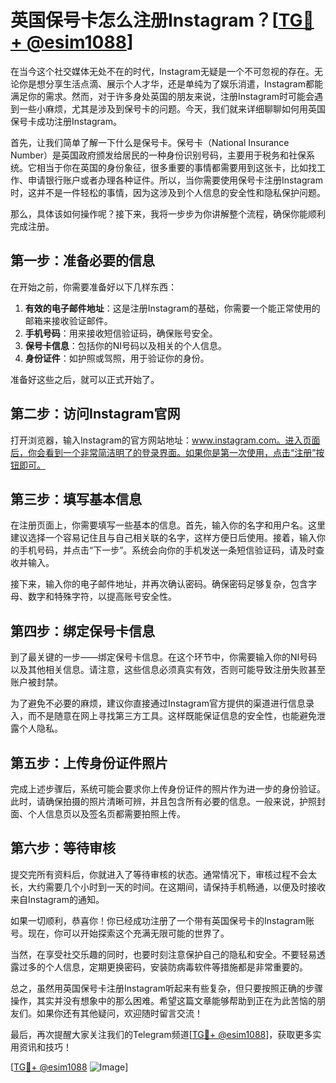 # 英国保号卡怎么注册Instagram？[[TG💪+ @esim1088](https://t.me/s/esim1088)]

在当今这个社交媒体无处不在的时代，Instagram无疑是一个不可忽视的存在。无论你是想分享生活点滴、展示个人才华，还是单纯为了娱乐消遣，Instagram都能满足你的需求。然而，对于许多身处英国的朋友来说，注册Instagram时可能会遇到一些小麻烦，尤其是涉及到保号卡的问题。今天，我们就来详细聊聊如何用英国保号卡成功注册Instagram。

首先，让我们简单了解一下什么是保号卡。保号卡（National Insurance Number）是英国政府颁发给居民的一种身份识别号码，主要用于税务和社保系统。它相当于你在英国的身份象征，很多重要的事情都需要用到这张卡，比如找工作、申请银行账户或者办理各种证件。所以，当你需要使用保号卡注册Instagram时，这并不是一件轻松的事情，因为这涉及到个人信息的安全性和隐私保护问题。

那么，具体该如何操作呢？接下来，我将一步步为你讲解整个流程，确保你能顺利完成注册。

## 第一步：准备必要的信息

在开始之前，你需要准备好以下几样东西：

1. **有效的电子邮件地址**：这是注册Instagram的基础，你需要一个能正常使用的邮箱来接收验证邮件。
2. **手机号码**：用来接收短信验证码，确保账号安全。
3. **保号卡信息**：包括你的NI号码以及相关的个人信息。
4. **身份证件**：如护照或驾照，用于验证你的身份。

准备好这些之后，就可以正式开始了。

## 第二步：访问Instagram官网

打开浏览器，输入Instagram的官方网站地址：www.instagram.com。进入页面后，你会看到一个非常简洁明了的登录界面。如果你是第一次使用，点击“注册”按钮即可。

## 第三步：填写基本信息

在注册页面上，你需要填写一些基本的信息。首先，输入你的名字和用户名。这里建议选择一个容易记住且与自己相关联的名字，这样方便日后使用。接着，输入你的手机号码，并点击“下一步”。系统会向你的手机发送一条短信验证码，请及时查收并输入。

接下来，输入你的电子邮件地址，并再次确认密码。确保密码足够复杂，包含字母、数字和特殊字符，以提高账号安全性。

## 第四步：绑定保号卡信息

到了最关键的一步——绑定保号卡信息。在这个环节中，你需要输入你的NI号码以及其他相关信息。请注意，这些信息必须真实有效，否则可能导致注册失败甚至账户被封禁。

为了避免不必要的麻烦，建议你直接通过Instagram官方提供的渠道进行信息录入，而不是随意在网上寻找第三方工具。这样既能保证信息的安全性，也能避免泄露个人隐私。

## 第五步：上传身份证件照片

完成上述步骤后，系统可能会要求你上传身份证件的照片作为进一步的身份验证。此时，请确保拍摄的照片清晰可辨，并且包含所有必要的信息。一般来说，护照封面、个人信息页以及签名页都需要拍照上传。

## 第六步：等待审核

提交完所有资料后，你就进入了等待审核的状态。通常情况下，审核过程不会太长，大约需要几个小时到一天的时间。在这期间，请保持手机畅通，以便及时接收来自Instagram的通知。

如果一切顺利，恭喜你！你已经成功注册了一个带有英国保号卡的Instagram账号。现在，你可以开始探索这个充满无限可能的世界了。

当然，在享受社交乐趣的同时，也要时刻注意保护自己的隐私和安全。不要轻易透露过多的个人信息，定期更换密码，安装防病毒软件等措施都是非常重要的。

总之，虽然用英国保号卡注册Instagram听起来有些复杂，但只要按照正确的步骤操作，其实并没有想象中的那么困难。希望这篇文章能够帮助到正在为此苦恼的朋友们。如果你还有其他疑问，欢迎随时留言交流！

最后，再次提醒大家关注我们的Telegram频道[[TG💪+ @esim1088](https://t.me/s/esim1088)]，获取更多实用资讯和技巧！

[[TG💪+ @esim1088](https://t.me/s/esim1088) ![Image](https://i.postimg.cc/4NQfJmqS/Snipaste-2025-05-13-00-14-12.png)]